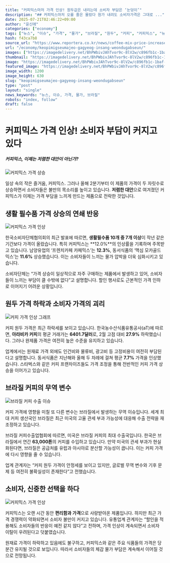 ```yaml
---
title: "커피믹스마저 가격 인상! 원두값은 내리는데 소비자 부담은 ‘눈덩이’"
description: "## 커피믹스마저 오를 줄은 몰랐다 원가 내려도 소비자가격은 그대로 ..."
date: 2025-07-21T02:46:22+09:00
author: "윤신애"
categories: ["economy"]
tags: ["뉴스", "이슈", "가격", "물가", "브라질", "원두", "커피", "커피믹스", "뉴스", "이슈"]
hash: f43ca7b8
source_url: "https://www.reportera.co.kr/news/coffee-mix-price-increased-by-12/"
url: "/economy/keopimigseumajeo-gagyeog-insang-weondugabseun/"
images: ["https://imagedelivery.net/BhPWbivJAhTvor9c-8lV2w/c896fb1c-1baf-48ad-56c4-1928b1aa4400/public", "https://imagedelivery.net/BhPWbivJAhTvor9c-8lV2w/1a8e1c38-9e8e-4b34-6ada-ac4aa8fcae00/public", "https://imagedelivery.net/BhPWbivJAhTvor9c-8lV2w/e6befc60-4f01-4338-b97d-2740193ace00/public", "https://imagedelivery.net/BhPWbivJAhTvor9c-8lV2w/3c51793c-d8e3-423c-24fd-516e2d0c5d00/public", "https://imagedelivery.net/BhPWbivJAhTvor9c-8lV2w/1c9f6775-3bec-4798-df1f-6a9de6fd0500/public"]
thumbnail: "https://imagedelivery.net/BhPWbivJAhTvor9c-8lV2w/c896fb1c-1baf-48ad-56c4-1928b1aa4400/public"
image: "https://imagedelivery.net/BhPWbivJAhTvor9c-8lV2w/c896fb1c-1baf-48ad-56c4-1928b1aa4400/public"
featured_image: "https://imagedelivery.net/BhPWbivJAhTvor9c-8lV2w/c896fb1c-1baf-48ad-56c4-1928b1aa4400/public"
image_width: 1200
image_height: 630
slug: "keopimigseumajeo-gagyeog-insang-weondugabseun"
type: "post"
layout: "single"
news_keywords: "뉴스, 이슈, 가격, 물가, 브라질"
robots: "index, follow"
draft: false
---
```


# 커피믹스 가격 인상! 소비자 부담이 커지고 있다

##### 커피믹스, 이제는 저렴한 대안이 아닌가?

![커피믹스 가격 상승](https://imagedelivery.net/BhPWbivJAhTvor9c-8lV2w/c896fb1c-1baf-48ad-56c4-1928b1aa4400/public)


일상 속의 작은 즐거움, 커피믹스. 그러나 올해 2분기부터 이 제품의 가격이 두 자릿수로 상승하면서 소비자들은 불만의 목소리를 높이고 있습니다. **저렴한 대안**으로 여겨졌던 커피믹스가 이제는 가격 부담을 느끼게 만드는 제품으로 전락한 것입니다.

## 생활 필수품 가격 상승의 연쇄 반응

![커피믹스 가격 인상](https://imagedelivery.net/BhPWbivJAhTvor9c-8lV2w/1a8e1c38-9e8e-4b34-6ada-ac4aa8fcae00/public)


한국소비자단체협의회의 최근 발표에 따르면, **생활필수품 10개 중 7개 이상**이 작년 같은 기간보다 가격이 올랐습니다. 특히 커피믹스는 **12.0%**의 인상률을 기록하며 주목받고 있습니다. 남양유업의 ‘프렌치카페 카페믹스’는 **12.3%**, 동서식품의 ‘맥심 모카골드 믹스’는 **11.6%** 상승했습니다. 이는 소비자들이 느끼는 물가 압박을 더욱 심화시키고 있습니다.

소비자단체는 “가격 상승이 일상적으로 자주 구매하는 제품에서 발생하고 있어, 소비자들이 느끼는 부담이 클 수밖에 없다”고 설명합니다. 할인 행사로도 근본적인 가격 인하로 이어지기 어려운 상황입니다. 

## 원두 가격 하락과 소비자 가격의 괴리

![커피 가격 인상 그래프](https://imagedelivery.net/BhPWbivJAhTvor9c-8lV2w/e6befc60-4f01-4338-b97d-2740193ace00/public)


커피 원두 가격은 최근 하락세를 보이고 있습니다. 한국농수산식품유통공사(aT)에 따르면, **아라비카 커피**의 평균 거래가는 **6401.7달러**로, 2월 고점 대비 **27.9%** 하락했습니다. 그러나 완제품 가격은 여전히 높은 수준을 유지하고 있습니다. 

업계에서는 원재료 가격 외에도 인건비와 물류비, 광고비 등 고정비용이 여전히 부담된다고 설명합니다. 동서식품은 지난해와 올해 두 차례에 걸쳐 평균 **7.7%** 가격을 인상했습니다. 스타벅스와 같은 커피 프랜차이즈들도 가격 조정을 통해 전반적인 커피 가격 상승을 이어가고 있습니다.

## 브라질 커피의 무역 변수

![브라질 커피 수출 이슈](https://imagedelivery.net/BhPWbivJAhTvor9c-8lV2w/3c51793c-d8e3-423c-24fd-516e2d0c5d00/public)


커피 가격에 영향을 미칠 또 다른 변수는 브라질에서 발생하는 무역 이슈입니다. 세계 최대 커피 생산국인 브라질은 최근 미국의 고율 관세 부과 가능성에 대응해 수출 전략을 재조정하고 있습니다. 

브라질 커피수출업협회에 따르면, 미국은 브라질 커피의 최대 수출국입니다. 한국은 브라질에서 연간 **63,000톤**의 커피를 수입하고 있습니다. 만약 미국의 관세 부과가 현실화된다면, 브라질은 공급처를 유럽과 아시아로 분산할 가능성이 큽니다. 이는 커피 가격에 다시 영향을 줄 수 있습니다.

업계 관계자는 “커피 원두 가격이 안정세를 보이고 있지만, 글로벌 무역 변수와 기후 문제 등 여전히 불확실성이 존재한다”고 전했습니다.

## 소비자, 신중한 선택을 하다

![커피믹스 가격 인상](https://imagedelivery.net/BhPWbivJAhTvor9c-8lV2w/1c9f6775-3bec-4798-df1f-6a9de6fd0500/public)


커피믹스는 오랜 시간 동안 **편리함과 가격**으로 사랑받아온 제품입니다. 하지만 최근 가격 경쟁력이 약화되면서 소비자 불만이 커지고 있습니다. 유통업계 관계자는 “할인을 적용해도 소비자들의 반응이 예전 같지 않다”고 전하며, 가격 인상이 계속되면서 소비자 이탈이 우려된다고 덧붙였습니다.

원재료 가격이 하락하고 있음에도 불구하고, 커피믹스와 같은 주요 식품들의 가격은 당분간 유지될 것으로 보입니다. 따라서 소비자들의 체감 물가 부담은 계속해서 이어질 것으로 전망됩니다.
